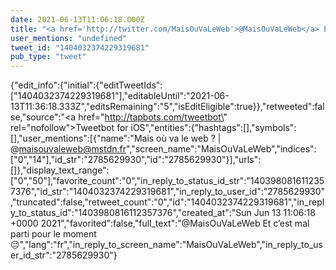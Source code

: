 ```yaml
---
date: 2021-06-13T11:06:18.000Z
title: "<a href='http://twitter.com/MaisOuVaLeWeb'>@MaisOuVaLeWeb</a> Et c’est mal parti pour le moment 😔″"
user_mentions: "undefined"
tweet_id: "1404032374229319681"
pub_type: "tweet"
---
```

{"edit_info":{"initial":{"editTweetIds":["1404032374229319681"],"editableUntil":"2021-06-13T11:36:18.333Z","editsRemaining":"5","isEditEligible":true}},"retweeted":false,"source":"<a href=\"http://tapbots.com/tweetbot\" rel=\"nofollow\">Tweetbot for iΟS</a>","entities":{"hashtags":[],"symbols":[],"user_mentions":[{"name":"Mais où va le web ? | @maisouvaleweb@mstdn.fr","screen_name":"MaisOuVaLeWeb","indices":["0","14"],"id_str":"2785629930","id":"2785629930"}],"urls":[]},"display_text_range":["0","50"],"favorite_count":"0","in_reply_to_status_id_str":"1403980816112357376","id_str":"1404032374229319681","in_reply_to_user_id":"2785629930","truncated":false,"retweet_count":"0","id":"1404032374229319681","in_reply_to_status_id":"1403980816112357376","created_at":"Sun Jun 13 11:06:18 +0000 2021","favorited":false,"full_text":"@MaisOuVaLeWeb Et c’est mal parti pour le moment 😔","lang":"fr","in_reply_to_screen_name":"MaisOuVaLeWeb","in_reply_to_user_id_str":"2785629930"}
